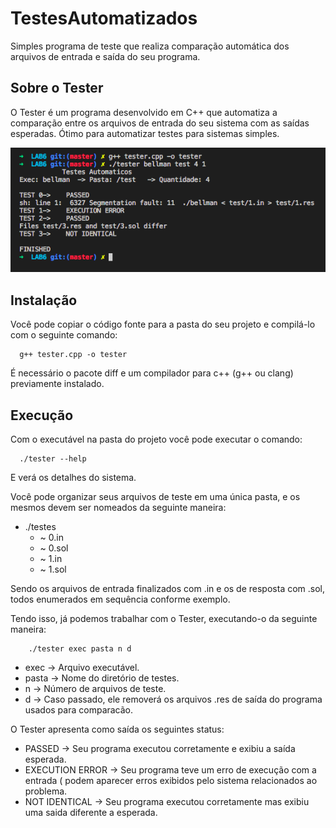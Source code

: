 # TestesAutomatizados
Simples programa de teste que realiza comparação automática dos arquivos de entrada e saída do seu programa.

## Sobre o Tester
O Tester é um programa desenvolvido em C++ que automatiza a comparação entre os arquivos de entrada do seu sistema com as saídas esperadas. Ótimo para automatizar testes para sistemas simples.

![](tester.png)

## Instalação
Você pode copiar o código fonte para a pasta do seu projeto e compilá-lo com o seguinte comando:
```
  g++ tester.cpp -o tester 
```
É necessário o pacote diff e um compilador para c++ (g++ ou clang) previamente instalado.

## Execução

Com o executável na pasta do projeto você pode executar o comando:

```
  ./tester --help
```

E verá os detalhes do sistema.

Você pode organizar seus arquivos de teste em uma única pasta, e os mesmos devem ser nomeados da seguinte maneira:

- ./testes
  - ~ 0.in
  - ~ 0.sol
  - ~ 1.in
  - ~ 1.sol

Sendo os arquivos de entrada finalizados com .in e os de resposta com .sol, todos enumerados em sequência conforme exemplo.

Tendo isso, já podemos trabalhar com o Tester, executando-o da seguinte maneira:
```
    ./tester exec pasta n d
```
  - exec  -> Arquivo executável.
  - pasta -> Nome do diretório de testes.
  - n     -> Número de arquivos de teste.
  - d     -> Caso passado, ele removerá os arquivos .res de saída do programa usados para comparacão.
  
O Tester apresenta como saída os seguintes status:
  
  - PASSED -> Seu programa executou corretamente e exibiu a saída esperada.
  - EXECUTION ERROR -> Seu programa teve um erro de execução com a entrada ( podem aparecer erros exibidos pelo sistema relacionados ao problema.
  - NOT IDENTICAL -> Seu programa executou corretamente mas exibiu uma saida diferente a esperada.
